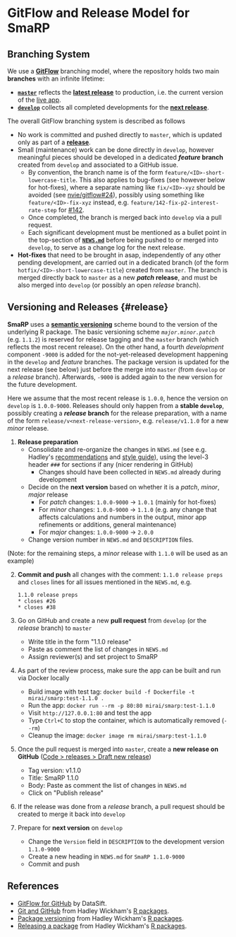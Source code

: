 # GitFlow and Release Model for SmaRP


## Branching System

We use a [**GitFlow**](https://nvie.com/posts/a-successful-git-branching-model/) branching model, where the repository holds two main **branches** with an infinite lifetime:

- [**`master`**](https://github.com/miraisolutions/SmaRP/tree/master) reflects the [**latest release**](https://github.com/miraisolutions/SmaRP/releases/latest) to production, i.e. the current version of the [live app](https://mirai-solutions.ch/gallery/smarp).
- [**`develop`**](https://github.com/miraisolutions/SmaRP/tree/develop) collects all completed developments for the [**next release**](#release).

The overall GitFlow branching system is described as follows

- No work is committed and pushed directly to `master`, which is updated only as part of a [**release**](#release).
- Small (maintenance) work can be done directly in `develop`, however meaningful pieces should be developed in a dedicated **_feature_ branch** created from `develop` and associated to a GitHub issue.
    - By convention, the branch name is of the form `feature/<ID>-short-lowercase-title`. This also applies to bug-fixes (see however below for hot-fixes), where a separate naming like  `fix/<ID>-xyz` should be avoided (see [nvie/gitflow#24](https://github.com/nvie/gitflow/issues/24)), possibly using something like `feature/<ID>-fix-xyz` instead, e.g. `feature/142-fix-p2-interest-rate-step` for [#142](https://github.com/miraisolutions/SmaRP/issues/142). 
    - Once completed, the branch is merged back into `develop` via a pull request.
    - Each significant development must be mentioned as a bullet point in the top-section of [**`NEWS.md`**](../NEWS.md) before being pushed to or merged into `develop`, to serve as a change log for the next release.
- **Hot-fixes** that need to be brought in asap, independently of any other pending development, are carried out in a dedicated branch (of the form `hotfix/<ID>-short-lowercase-title`) created from `master`. The branch is merged directly back to `master` as a new **_patch_ release**, and must be also merged into `develop` (or possibly an open _release_ branch).


## Versioning and Releases {#release}

**SmaRP** uses a [**semantic versioning**](https://semver.org/) scheme bound to the version of the underlying R package. The basic versioning scheme _`major.minor.patch`_ (e.g. `1.1.2`) is reserved for release tagging and the `master` branch (which reflects the most recent release). On the other hand, a fourth _development_ component `-9000` is added for the not-yet-released development happening in the `develop` and _feature_ branches. The package version is updated for the next release (see below) just before the merge into `master` (from `develop` or a _release_ branch). Afterwards, `-9000` is added again to the new version for the future development.

Here we assume that the most recent release is `1.0.0`, hence the version on `develop` is `1.0.0-9000`.
Releases should only happen from a **stable `develop`**, possibly creating a **_release_ branch** for the release preparation, with a name of the form `release/v<next-release-version>`, e.g. `release/v1.1.0` for a new _minor_ release.

1. **Release preparation**
    - Consolidate and re-organize the changes in `NEWS.md` (see e.g. Hadley's [recommendations](http://r-pkgs.had.co.nz/release.html#important-files) and [style guide](https://style.tidyverse.org/news.html#news-release)), using the level-3 header `###` for sections if any (nicer rendering in GitHub)
        - Changes should have been collected in `NEWS.md` already during development
    - Decide on the **next version** based on whether it is a _patch_, _minor_, _major_ release
        - For _patch_ changes: `1.0.0-9000` -> `1.0.1` (mainly for hot-fixes)
        - For _minor_ changes: `1.0.0-9000` -> `1.1.0` (e.g. any change that affects calculations and numbers in the output, minor app refinements or additions, general maintenance)
        - For _major_ changes: `1.0.0-9000` -> `2.0.0`
    - Change version number in `NEWS.md` and `DESCRIPTION` files.

(Note: for the remaining steps, a _minor_ release with  `1.1.0` will be used as an example)

2. **Commit and push** all changes with the comment: `1.1.0 release preps` and `closes` lines for all issues mentioned in the `NEWS.md`, e.g.

    ```
    1.1.0 release preps
    * closes #26
    * closes #38
    ```
3. Go on GitHub and create a new **pull request** from `develop` (or the _release_ branch) to `master`
    - Write title in the form "1.1.0 release"
    - Paste as comment the list of changes in `NEWS.md`
    - Assign reviewer(s) and set project to SmaRP
4. As part of the review process, make sure the app can be built and run via Docker locally
    - Build image with test tag: `docker build -f Dockerfile -t mirai/smarp:test-1.1.0 .`
    - Run the app: `docker run --rm -p 80:80 mirai/smarp:test-1.1.0`
    - Visit `http://127.0.0.1:80` and test the app
    - Type `Ctrl+C` to stop the container, which is automatically removed (`--rm`)
    - Cleanup the image: `docker image rm mirai/smarp:test-1.1.0` 
5. Once the pull request is merged into `master`, create a **new release on GitHub** ([Code > releases > Draft new release](https://github.com/miraisolutions/SmaRP/releases/new))
    - Tag version: v1.1.0
    - Title: SmaRP 1.1.0
    - Body: Paste as comment the list of changes in `NEWS.md`
    - Click on "Publish release"
6. If the release was done from a _release_ branch, a pull request should be created to merge it back into `develop`
7. Prepare for **next version** on `develop`
    - Change the `Version` field in `DESCRIPTION` to the development version `1.1.0-9000`
    - Create a new heading in `NEWS.md` for `SmaRP 1.1.0-9000`
    - Commit and push


## References

* [GitFlow for GitHub](https://datasift.github.io/gitflow) by DataSift.
* [Git and GitHub](http://r-pkgs.had.co.nz/git.html) from Hadley Wickham's [R packages](http://r-pkgs.had.co.nz/).
* [Package versioning](http://r-pkgs.had.co.nz/description.html#version) from Hadley Wickham's [R packages](http://r-pkgs.had.co.nz/).
* [Releasing a package](http://r-pkgs.had.co.nz/release.html) from Hadley Wickham's [R packages](http://r-pkgs.had.co.nz/).

